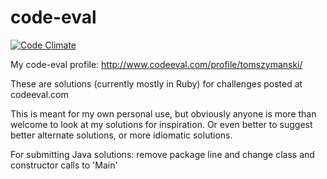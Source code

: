 code-eval
=========
[![Code Climate](https://codeclimate.com/github/unrealities/code-eval/badges/gpa.svg)](https://codeclimate.com/github/unrealities/code-eval)

My code-eval profile: http://www.codeeval.com/profile/tomszymanski/

These are solutions (currently mostly in Ruby) for challenges posted at codeeval.com

This is meant for my own personal use, but obviously anyone is more than welcome to look at my solutions for inspiration. Or even better to suggest better alternate solutions, or more idiomatic solutions.


For submitting Java solutions: remove package line and change class and constructor calls to 'Main'
